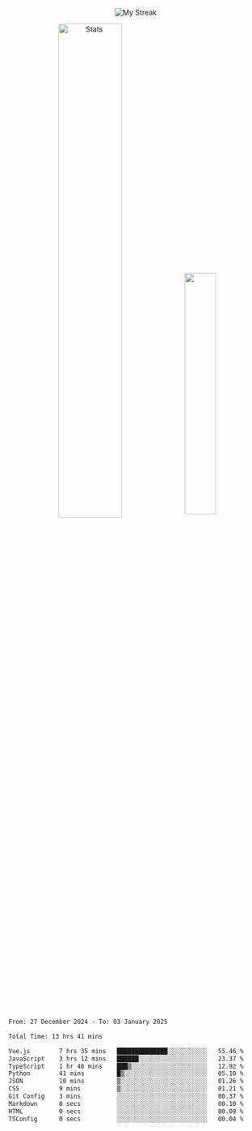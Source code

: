 <p align="center">
<picture>
  <source media="(prefers-color-scheme: dark)" srcset="http://github-readme-streak-stats.herokuapp.com?user=semolik&theme=dark&hide_border=true&background=DD272700">
  <img alt="My Streak" src="http://github-readme-streak-stats.herokuapp.com?user=semolik&hide_border=true">
</picture>
</p>
<div align="center">
  <picture>
    <source media="(prefers-color-scheme: dark)" srcset="https://github-readme-stats.vercel.app/api?username=semolik&show_icons=true&bg_color=DD272700&hide_border=true&theme=dark">
        <img alt="Stats" src="https://github-readme-stats.vercel.app/api?username=semolik&show_icons=true&bg_color=DD272700&hide_border=true" width="50%" >
  </picture>
  <sup>
  <picture>
  <source media="(prefers-color-scheme: dark)" srcset="https://github-readme-stats.vercel.app/api/top-langs/?username=semolik&layout=compact&hide_border=true&bg_color=DD272700&theme=dark">
  <img src="https://github-readme-stats.vercel.app/api/top-langs/?username=semolik&layout=compact&hide_border=true" width="35%" />
  </picture>
  </sup>
</div>
<!--START_SECTION:waka-->

```txt
From: 27 December 2024 - To: 03 January 2025

Total Time: 13 hrs 41 mins

Vue.js        7 hrs 35 mins   ██████████████░░░░░░░░░░░   55.46 %
JavaScript    3 hrs 12 mins   ██████░░░░░░░░░░░░░░░░░░░   23.37 %
TypeScript    1 hr 46 mins    ███▒░░░░░░░░░░░░░░░░░░░░░   12.92 %
Python        41 mins         █▒░░░░░░░░░░░░░░░░░░░░░░░   05.10 %
JSON          10 mins         ▒░░░░░░░░░░░░░░░░░░░░░░░░   01.26 %
CSS           9 mins          ▒░░░░░░░░░░░░░░░░░░░░░░░░   01.21 %
Git Config    3 mins          ░░░░░░░░░░░░░░░░░░░░░░░░░   00.37 %
Markdown      0 secs          ░░░░░░░░░░░░░░░░░░░░░░░░░   00.10 %
HTML          0 secs          ░░░░░░░░░░░░░░░░░░░░░░░░░   00.09 %
TSConfig      0 secs          ░░░░░░░░░░░░░░░░░░░░░░░░░   00.04 %
```

<!--END_SECTION:waka-->

